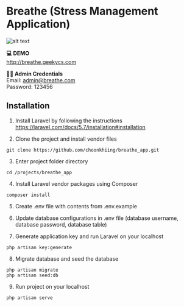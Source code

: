 # Breathe (Stress Management Application)

![alt text](http://breathe.geekycs.com/img/BreatheGithub.png)

**💻 DEMO**  
http://breathe.geekycs.com
  
**🕺🏻 Admin Credentials**  
Email: admin@breathe.com  
Password: 123456


## Installation

1. Install Laravel by following the instructions
https://laravel.com/docs/5.7/installation#installation

2. Clone the project and install vendor files
```
git clone https://github.com/choonkhiing/breathe_app.git
```

3. Enter project folder directory 
```
cd /projects/breathe_app
```

4. Install Laravel vendor packages using Composer
```
composer install
```

5. Create .env file with contents from .env.example 

6. Update database configurations in .env file (database username, database password, database table)

7. Generate application key and run Laravel on your localhost 
```
php artisan key:generate
```

8. Migrate database and seed the database
```
php artisan migrate
php artisan seed:db
```

9. Run project on your localhost
```
php artisan serve
```

